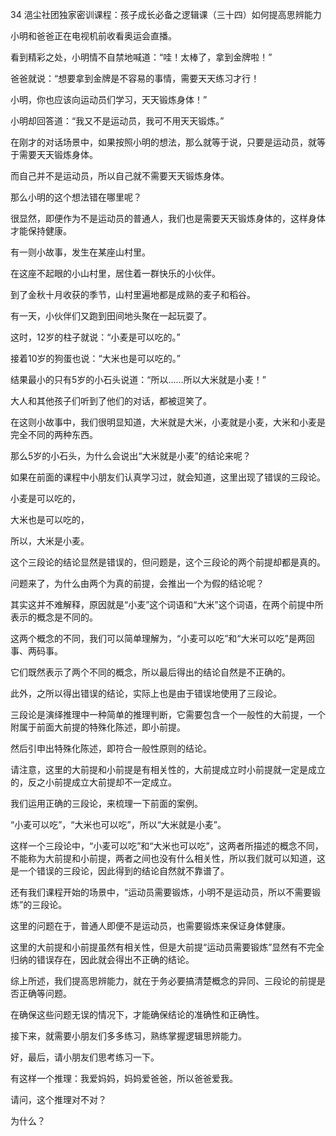 34 浥尘社团独家密训课程：孩子成长必备之逻辑课（三十四）如何提高思辨能力



小明和爸爸正在电视机前收看奥运会直播。

看到精彩之处，小明情不自禁地喊道：“哇！太棒了，拿到金牌啦！”



爸爸就说：“想要拿到金牌是不容易的事情，需要天天练习才行！

小明，你也应该向运动员们学习，天天锻炼身体！”

小明却回答道：“我又不是运动员，我可不用天天锻炼。”



在刚才的对话场景中，如果按照小明的想法，那么就等于说，只要是运动员，就等于需要天天锻炼身体。

而自己并不是运动员，所以自己就不需要天天锻炼身体。

那么小明的这个想法错在哪里呢？



很显然，即便作为不是运动员的普通人，我们也是需要天天锻炼身体的，这样身体才能保持健康。



有一则小故事，发生在某座山村里。

在这座不起眼的小山村里，居住着一群快乐的小伙伴。

到了金秋十月收获的季节，山村里遍地都是成熟的麦子和稻谷。

有一天，小伙伴们又跑到田间地头聚在一起玩耍了。

这时，12岁的柱子就说：“小麦是可以吃的。”

接着10岁的狗蛋也说：“大米也是可以吃的。”

结果最小的只有5岁的小石头说道：“所以……所以大米就是小麦！”

大人和其他孩子们听到了他们的对话，都被逗笑了。



在这则小故事中，我们很明显知道，大米就是大米，小麦就是小麦，大米和小麦是完全不同的两种东西。

那么5岁的小石头，为什么会说出“大米就是小麦”的结论来呢？

如果在前面的课程中小朋友们认真学习过，就会知道，这里出现了错误的三段论。



小麦是可以吃的，

大米也是可以吃的，

所以，大米是小麦。



这个三段论的结论显然是错误的，但问题是，这个三段论的两个前提却都是真的。

问题来了，为什么由两个为真的前提，会推出一个为假的结论呢？

其实这并不难解释，原因就是“小麦”这个词语和“大米”这个词语，在两个前提中所表示的概念是不同的。

这两个概念的不同，我们可以简单理解为，“小麦可以吃”和“大米可以吃”是两回事、两码事。

它们既然表示了两个不同的概念，所以最后得出的结论自然是不正确的。



此外，之所以得出错误的结论，实际上也是由于错误地使用了三段论。

三段论是演绎推理中一种简单的推理判断，它需要包含一个一般性的大前提，一个附属于前面大前提的特殊化陈述，即小前提。

然后引申出特殊化陈述，即符合一般性原则的结论。

请注意，这里的大前提和小前提是有相关性的，大前提成立时小前提就一定是成立的，反之小前提成立大前提却不一定成立。



我们运用正确的三段论，来梳理一下前面的案例。

“小麦可以吃”，“大米也可以吃”，所以“大米就是小麦”。

这样一个三段论中，“小麦可以吃”和“大米也可以吃”，这两者所描述的概念不同，不能称为大前提和小前提，两者之间也没有什么相关性，所以我们就可以知道，这是一个错误的三段论，因此得到的结论自然就不靠谱了。



还有我们课程开始的场景中，“运动员需要锻炼，小明不是运动员，所以不需要锻炼”的三段论。

这里的问题在于，普通人即便不是运动员，也需要锻炼来保证身体健康。

这里的大前提和小前提虽然有相关性，但是大前提“运动员需要锻炼”显然有不完全归纳的错误存在，因此就会得出不正确的结论。



综上所述，我们提高思辨能力，就在于务必要搞清楚概念的异同、三段论的前提是否正确等问题。

在确保这些问题无误的情况下，才能确保结论的准确性和正确性。

接下来，就需要小朋友们多多练习，熟练掌握逻辑思辨能力。



好，最后，请小朋友们思考练习一下。

有这样一个推理：我爱妈妈，妈妈爱爸爸，所以爸爸爱我。

请问，这个推理对不对？

为什么？



